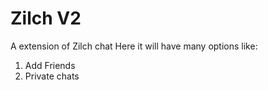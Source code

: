 # Zilch V2
A extension of Zilch chat
Here it will have many options like:
1. Add Friends
2. Private chats
